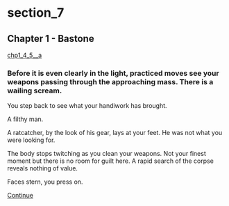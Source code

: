 
# section_7

## Chapter 1 - Bastone

[chp1_4_5__a](../../decomp/app/src/main/res/raw/chp1_4_5__a.mp3 ':include :type=audio')

### Before it is even clearly in the light, practiced moves see your weapons passing through the approaching mass. There is a wailing scream.

You step back to see what your handiwork has brought.

A filthy man.

A ratcatcher, by the look of his gear, lays at your feet. He was not what you were looking for.

The body stops twitching as you clean your weapons. Not your finest moment but there is no room for guilt here. A rapid search of the corpse reveals nothing of value.

Faces stern, you press on.

[Continue](output/chapter1/section_9.md)


